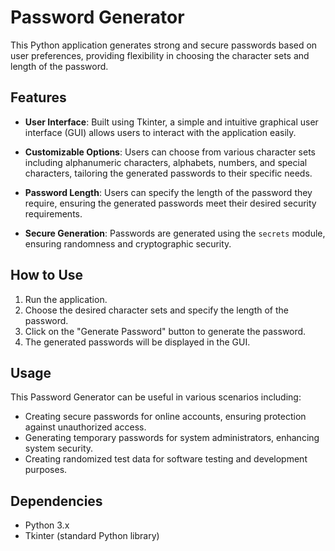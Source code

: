 # Password Generator

This Python application generates strong and secure passwords based on user preferences, providing flexibility in choosing the character sets and length of the password.

## Features

- **User Interface**: Built using Tkinter, a simple and intuitive graphical user interface (GUI) allows users to interact with the application easily.
  
- **Customizable Options**: Users can choose from various character sets including alphanumeric characters, alphabets, numbers, and special characters, tailoring the generated passwords to their specific needs.

- **Password Length**: Users can specify the length of the password they require, ensuring the generated passwords meet their desired security requirements.

- **Secure Generation**: Passwords are generated using the `secrets` module, ensuring randomness and cryptographic security.

## How to Use

1. Run the application.
2. Choose the desired character sets and specify the length of the password.
3. Click on the "Generate Password" button to generate the password.
4. The generated passwords will be displayed in the GUI.

## Usage

This Password Generator can be useful in various scenarios including:

- Creating secure passwords for online accounts, ensuring protection against unauthorized access.
- Generating temporary passwords for system administrators, enhancing system security.
- Creating randomized test data for software testing and development purposes.

## Dependencies

- Python 3.x
- Tkinter (standard Python library)

